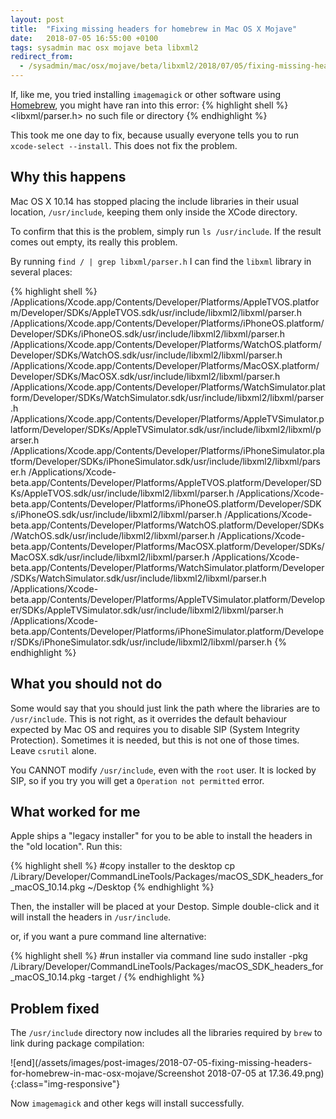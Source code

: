 ```yaml
---
layout: post
title:  "Fixing missing headers for homebrew in Mac OS X Mojave"
date:   2018-07-05 16:55:00 +0100
tags: sysadmin mac osx mojave beta libxml2
redirect_from:
  - /sysadmin/mac/osx/mojave/beta/libxml2/2018/07/05/fixing-missing-headers-for-homebrew-in-mac-osx-mojave/
---
```


If, like me, you tried installing `imagemagick` or other software using [Homebrew](https://brew.sh), you might have ran into this error:
{% highlight shell %}
<libxml/parser.h> no such file or directory
{% endhighlight %}

This took me one day to fix, because usually everyone tells you to run `xcode-select --install`. This does not fix the problem.

## Why this happens

Mac OS X 10.14 has stopped placing the include libraries in their usual location, `/usr/include`, keeping them only inside the XCode directory.

To confirm that this is the problem, simply run `ls /usr/include`. If the result comes out empty, its really this problem.

By running `find / | grep libxml/parser.h` I can find the `libxml` library in several places:

{% highlight shell %}
/Applications/Xcode.app/Contents/Developer/Platforms/AppleTVOS.platform/Developer/SDKs/AppleTVOS.sdk/usr/include/libxml2/libxml/parser.h
/Applications/Xcode.app/Contents/Developer/Platforms/iPhoneOS.platform/Developer/SDKs/iPhoneOS.sdk/usr/include/libxml2/libxml/parser.h
/Applications/Xcode.app/Contents/Developer/Platforms/WatchOS.platform/Developer/SDKs/WatchOS.sdk/usr/include/libxml2/libxml/parser.h
/Applications/Xcode.app/Contents/Developer/Platforms/MacOSX.platform/Developer/SDKs/MacOSX.sdk/usr/include/libxml2/libxml/parser.h
/Applications/Xcode.app/Contents/Developer/Platforms/WatchSimulator.platform/Developer/SDKs/WatchSimulator.sdk/usr/include/libxml2/libxml/parser.h
/Applications/Xcode.app/Contents/Developer/Platforms/AppleTVSimulator.platform/Developer/SDKs/AppleTVSimulator.sdk/usr/include/libxml2/libxml/parser.h
/Applications/Xcode.app/Contents/Developer/Platforms/iPhoneSimulator.platform/Developer/SDKs/iPhoneSimulator.sdk/usr/include/libxml2/libxml/parser.h
/Applications/Xcode-beta.app/Contents/Developer/Platforms/AppleTVOS.platform/Developer/SDKs/AppleTVOS.sdk/usr/include/libxml2/libxml/parser.h
/Applications/Xcode-beta.app/Contents/Developer/Platforms/iPhoneOS.platform/Developer/SDKs/iPhoneOS.sdk/usr/include/libxml2/libxml/parser.h
/Applications/Xcode-beta.app/Contents/Developer/Platforms/WatchOS.platform/Developer/SDKs/WatchOS.sdk/usr/include/libxml2/libxml/parser.h
/Applications/Xcode-beta.app/Contents/Developer/Platforms/MacOSX.platform/Developer/SDKs/MacOSX.sdk/usr/include/libxml2/libxml/parser.h
/Applications/Xcode-beta.app/Contents/Developer/Platforms/WatchSimulator.platform/Developer/SDKs/WatchSimulator.sdk/usr/include/libxml2/libxml/parser.h
/Applications/Xcode-beta.app/Contents/Developer/Platforms/AppleTVSimulator.platform/Developer/SDKs/AppleTVSimulator.sdk/usr/include/libxml2/libxml/parser.h
/Applications/Xcode-beta.app/Contents/Developer/Platforms/iPhoneSimulator.platform/Developer/SDKs/iPhoneSimulator.sdk/usr/include/libxml2/libxml/parser.h
{% endhighlight %}

## What you should not do

Some would say that you should just link the path where the libraries are to `/usr/include`. This is not right, as it overrides the default behaviour expected by Mac OS and requires you to disable SIP (System Integrity Protection). Sometimes it is needed, but this is not one of those times. Leave `csrutil` alone.

You CANNOT modify `/usr/include`, even with the `root` user. It is locked by SIP, so if you try you will get a `Operation not permitted` error.

## What worked for me

Apple ships a "legacy installer" for you to be able to install the headers in the "old location". Run this:

{% highlight shell %}
#copy installer to the desktop
cp /Library/Developer/CommandLineTools/Packages/macOS_SDK_headers_for_macOS_10.14.pkg ~/Desktop
{% endhighlight %}

Then, the installer will be placed at your Destop. Simple double-click and it will install the headers in `/usr/include`.

or, if you want a pure command line alternative:

{% highlight shell %}
#run installer via command line
sudo installer -pkg /Library/Developer/CommandLineTools/Packages/macOS_SDK_headers_for_macOS_10.14.pkg -target /
{% endhighlight %}

## Problem fixed

The `/usr/include` directory now includes all the libraries required by `brew` to link during package compilation:

![end](/assets/images/post-images/2018-07-05-fixing-missing-headers-for-homebrew-in-mac-osx-mojave/Screenshot 2018-07-05 at 17.36.49.png){:class="img-responsive"}

Now `imagemagick` and other kegs will install successfully.
